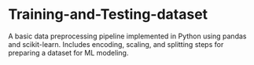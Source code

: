 # Training-and-Testing-dataset
A basic data preprocessing pipeline implemented in Python using pandas and scikit-learn. Includes encoding, scaling, and splitting steps for preparing a dataset for ML modeling.
